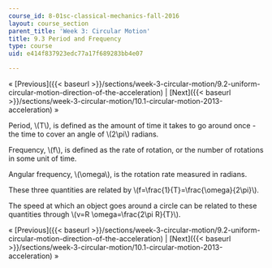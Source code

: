 ```yaml
---
course_id: 8-01sc-classical-mechanics-fall-2016
layout: course_section
parent_title: 'Week 3: Circular Motion'
title: 9.3 Period and Frequency
type: course
uid: e414f837923edc77a17f689283bb4e07

---
```


« [Previous]({{< baseurl >}}/sections/week-3-circular-motion/9.2-uniform-circular-motion-direction-of-the-acceleration) | [Next]({{< baseurl >}}/sections/week-3-circular-motion/10.1-circular-motion-2013-acceleration) »

Period, \\(T\\), is defined as the amount of time it takes to go around once - the time to cover an angle of \\(2\\pi\\) radians.

Frequency, \\(f\\), is defined as the rate of rotation, or the number of rotations in some unit of time.

Angular frequency, \\(\\omega\\), is the rotation rate measured in radians.

These three quantities are related by \\(f=\\frac{1}{T}=\\frac{\\omega}{2\\pi}\\).

The speed at which an object goes around a circle can be related to these quantities through \\(v=R \\omega=\\frac{2\\pi R}{T}\\).

« [Previous]({{< baseurl >}}/sections/week-3-circular-motion/9.2-uniform-circular-motion-direction-of-the-acceleration) | [Next]({{< baseurl >}}/sections/week-3-circular-motion/10.1-circular-motion-2013-acceleration) »